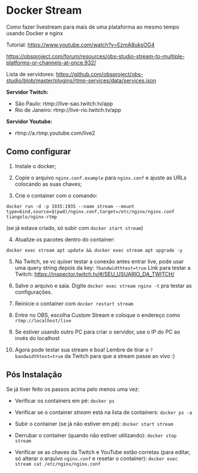 # Docker Stream

Como fazer livestream para mais de uma plataforma ao mesmo tempo usando Docker e nginx

Tutorial:
https://www.youtube.com/watch?v=EzmA8uksOG4

https://obsproject.com/forum/resources/obs-studio-stream-to-multiple-platforms-or-channels-at-once.932/

Lista de servidores:
https://github.com/obsproject/obs-studio/blob/master/plugins/rtmp-services/data/services.json

**Servidor Twitch:**
- São Paulo: rtmp://live-sao.twitch.tv/app
- Rio de Janeiro: rtmp://live-rio.twitch.tv/app

**Servidor Youtube:**
- rtmp://a.rtmp.youtube.com/live2

## Como configurar 

1. Instale o docker;

2. Copie o arquivo `nginx.conf.example` para `nginx.conf` e ajuste as URLs colocando as suas chaves;

3. Crie o container com o comando:

```console
docker run -d -p 1935:1935 --name stream --mount type=bind,source=$(pwd)/nginx.conf,target=/etc/nginx/nginx.conf tiangolo/nginx-rtmp
```

(se já estava criado, só subir com `docker start stream`)

4. Atualize os pacotes dentro do container: 

```console
docker exec stream apt update && docker exec stream apt upgrade -y
```

5. Na Twitch, se vc quiser testar a conexão antes entrar live, pode usar uma query string depois da key: `?bandwidthtest=true`
Link para testar a Twitch: https://inspector.twitch.tv/#/SEU_USUARIO_DA_TWITCH/

6. Salve o arquivo e saia. Digite `docker exec stream nginx -t` pra testar as configurações.

7. Reinicie o container com `docker restart stream`

8. Entre no OBS, escolha Custom Stream e coloque o endereço como `rtmp://localhost/live`

9. Se estiver usando outro PC para criar o servidor, use o IP do PC ao invés do localhost

10. Agora pode testar sua stream e boa! Lembre de tirar o `?bandwidthtest=true` da Twitch para que a stream passe ao vivo :)

## Pós Instalação

Se já tiver feito os passos acima pelo menos uma vez:

- Verificar os containers em pé:
`docker ps`

- Verificar se o container _stream_ está na lista de containers:
`docker ps -a`

- Subir o container (se já não estiver em pé):
`docker start stream`

- Derrubar o container (quando não estiver utilizando):
`docker stop stream`

- Verificar se as chaves da Twitch e YouTube estão corretas (para editar, só alterar o arquivo `nginx.conf` e resetar o container):
`docker exec stream cat /etc/nginx/nginx.conf`
